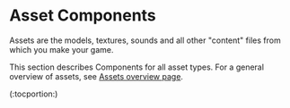 Asset Components
================


<span class=keyword>Assets</span> are the models, textures, sounds and all other "content" files from which you make your game.

This section describes <span class=keyword>Components</span> for all asset types. For a general overview of assets, see [Assets overview page](assetimportandcreation.html).

(:tocportion:)
